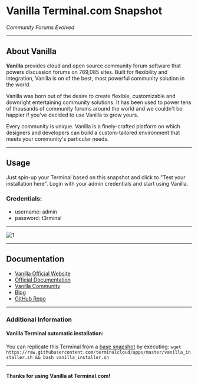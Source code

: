# **Vanilla** Terminal.com Snapshot
*Community Forums Evolved*

---

## About Vanilla
**Vanilla** provides cloud and open source community forum software that powers discussion forums on 769,085 sites. Built for flexibility and integration, Vanilla is on of the best, most powerful community solution in the world.

Vanilla was born out of the desire to create flexible, customizable and downright entertaining community solutions. It has been used to power tens of thousands of community forums around the world and we couldn't be happier if you've decided to use Vanilla to grow yours.

Every community is unique. Vanilla is a finely-crafted platform on which designers and developers can build a custom-tailored environment that meets your community's particular needs.


---

## Usage

Just spin-up your Terminal based on this snapshot and click to "Test your installation here".
Login with your admin credentials and start using Vanilla.


### Credentials:

- username: admin
- password: t3rminal


---

![1](http://blog.vanillaforums.com/wp-content/uploads/2014/10/seo-vanilla-forums.png)

---

## Documentation
- [Vanilla Official Website](http://vanillaforums.org/)
- [Official Documentation](http://vanillaforums.org/docs)
- [Vanilla Community](http://vanillaforums.org/discussions)
- [Blog](http://blog.vanillaforums.com/)
- [GitHub Repo](https://github.com/vanilla/vanilla)

---

### Additional Information

#### Vanilla Terminal automatic installation:
You can replicate this Terminal from a [base snapshot](https://www.terminal.com/tiny/FzpHiTXG1K) by executing:
`wget https://raw.githubusercontent.com/terminalcloud/apps/master/vanilla_installer.sh && bash vanilla_installer.sh`

---

#### Thanks for using Vanilla at Terminal.com!
